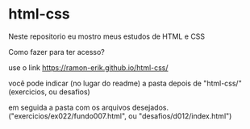 # html-css

Neste repositorio eu mostro meus estudos de HTML e CSS

Como fazer para ter acesso?


use o link https://ramon-erik.github.io/html-css/


você pode indicar (no lugar do readme) a pasta depois de "html-css/" (exercicios,  ou desafios)


em seguida a pasta com os arquivos desejados. ("exercicios/ex022/fundo007.html", ou "desafios/d012/index.html")
